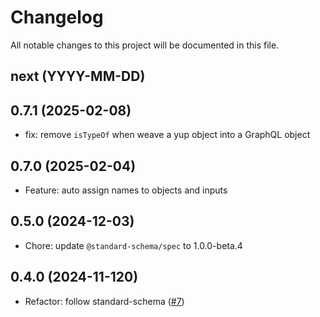 # Changelog

All notable changes to this project will be documented in this file.

## next (YYYY-MM-DD)

## 0.7.1 (2025-02-08)

* fix: remove `isTypeOf` when weave a yup object into a GraphQL object

## 0.7.0 (2025-02-04)

* Feature: auto assign names to objects and inputs

## 0.5.0 (2024-12-03)

* Chore: update `@standard-schema/spec` to 1.0.0-beta.4

## 0.4.0 (2024-11-120)

* Refactor: follow standard-schema ([#7](https://github.com/modevol-com/gqloom/pull/7))
